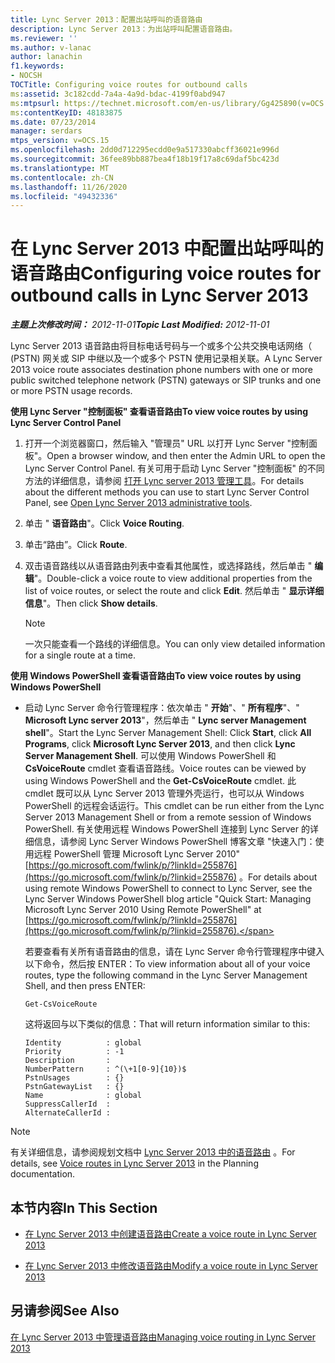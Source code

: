 ```yaml
---
title: Lync Server 2013：配置出站呼叫的语音路由
description: Lync Server 2013：为出站呼叫配置语音路由。
ms.reviewer: ''
ms.author: v-lanac
author: lanachin
f1.keywords:
- NOCSH
TOCTitle: Configuring voice routes for outbound calls
ms:assetid: 3c182cdd-7a4a-4a9d-bdac-4199f0abd947
ms:mtpsurl: https://technet.microsoft.com/en-us/library/Gg425890(v=OCS.15)
ms:contentKeyID: 48183875
ms.date: 07/23/2014
manager: serdars
mtps_version: v=OCS.15
ms.openlocfilehash: 2dd0d712295ecdd0e9a517330abcff36021e996d
ms.sourcegitcommit: 36fee89bb887bea4f18b19f17a8c69daf5bc423d
ms.translationtype: MT
ms.contentlocale: zh-CN
ms.lasthandoff: 11/26/2020
ms.locfileid: "49432336"
---
```

# <a name="configuring-voice-routes-for-outbound-calls-in-lync-server-2013"></a><span data-ttu-id="5c5fc-103">在 Lync Server 2013 中配置出站呼叫的语音路由</span><span class="sxs-lookup"><span data-stu-id="5c5fc-103">Configuring voice routes for outbound calls in Lync Server 2013</span></span>

<div data-xmlns="http://www.w3.org/1999/xhtml">

<div class="topic" data-xmlns="http://www.w3.org/1999/xhtml" data-msxsl="urn:schemas-microsoft-com:xslt" data-cs="https://msdn.microsoft.com/">

<div data-asp="https://msdn2.microsoft.com/asp">



</div>

<div id="mainSection">

<div id="mainBody"><span data-ttu-id="5c5fc-104">

<span> </span></span><span class="sxs-lookup"><span data-stu-id="5c5fc-104">

<span> </span></span></span>

<span data-ttu-id="5c5fc-105">_**主题上次修改时间：** 2012-11-01_</span><span class="sxs-lookup"><span data-stu-id="5c5fc-105">_**Topic Last Modified:** 2012-11-01_</span></span>

<span data-ttu-id="5c5fc-106">Lync Server 2013 语音路由将目标电话号码与一个或多个公共交换电话网络（ (PSTN) 网关或 SIP 中继以及一个或多个 PSTN 使用记录相关联。</span><span class="sxs-lookup"><span data-stu-id="5c5fc-106">A Lync Server 2013 voice route associates destination phone numbers with one or more public switched telephone network (PSTN) gateways or SIP trunks and one or more PSTN usage records.</span></span>

<span data-ttu-id="5c5fc-107">**使用 Lync Server "控制面板" 查看语音路由**</span><span class="sxs-lookup"><span data-stu-id="5c5fc-107">**To view voice routes by using Lync Server Control Panel**</span></span>

1.  <span data-ttu-id="5c5fc-108">打开一个浏览器窗口，然后输入 "管理员" URL 以打开 Lync Server "控制面板"。</span><span class="sxs-lookup"><span data-stu-id="5c5fc-108">Open a browser window, and then enter the Admin URL to open the Lync Server Control Panel.</span></span> <span data-ttu-id="5c5fc-109">有关可用于启动 Lync Server "控制面板" 的不同方法的详细信息，请参阅 [打开 Lync server 2013 管理工具](lync-server-2013-open-lync-server-administrative-tools.md)。</span><span class="sxs-lookup"><span data-stu-id="5c5fc-109">For details about the different methods you can use to start Lync Server Control Panel, see [Open Lync Server 2013 administrative tools](lync-server-2013-open-lync-server-administrative-tools.md).</span></span>

2.  <span data-ttu-id="5c5fc-110">单击 " **语音路由**"。</span><span class="sxs-lookup"><span data-stu-id="5c5fc-110">Click **Voice Routing**.</span></span>

3.  <span data-ttu-id="5c5fc-111">单击“路由”。</span><span class="sxs-lookup"><span data-stu-id="5c5fc-111">Click **Route**.</span></span>

4.  <span data-ttu-id="5c5fc-112">双击语音路线以从语音路由列表中查看其他属性，或选择路线，然后单击 " **编辑**"。</span><span class="sxs-lookup"><span data-stu-id="5c5fc-112">Double-click a voice route to view additional properties from the list of voice routes, or select the route and click **Edit**.</span></span> <span data-ttu-id="5c5fc-113">然后单击 " **显示详细信息**"。</span><span class="sxs-lookup"><span data-stu-id="5c5fc-113">Then click **Show details**.</span></span>
    
    <div>
    

    > [!NOTE]  
    > <span data-ttu-id="5c5fc-114">一次只能查看一个路线的详细信息。</span><span class="sxs-lookup"><span data-stu-id="5c5fc-114">You can only view detailed information for a single route at a time.</span></span>

    
    </div>

<span data-ttu-id="5c5fc-115">**使用 Windows PowerShell 查看语音路由**</span><span class="sxs-lookup"><span data-stu-id="5c5fc-115">**To view voice routes by using Windows PowerShell**</span></span>

  - <span data-ttu-id="5c5fc-116">启动 Lync Server 命令行管理程序：依次单击 " **开始**"、" **所有程序**"、" **Microsoft Lync server 2013**"，然后单击 " **Lync server Management shell**"。</span><span class="sxs-lookup"><span data-stu-id="5c5fc-116">Start the Lync Server Management Shell: Click **Start**, click **All Programs**, click **Microsoft Lync Server 2013**, and then click **Lync Server Management Shell**.</span></span> <span data-ttu-id="5c5fc-117">可以使用 Windows PowerShell 和 **CsVoiceRoute** cmdlet 查看语音路线。</span><span class="sxs-lookup"><span data-stu-id="5c5fc-117">Voice routes can be viewed by using Windows PowerShell and the **Get-CsVoiceRoute** cmdlet.</span></span> <span data-ttu-id="5c5fc-118">此 cmdlet 既可以从 Lync Server 2013 管理外壳运行，也可以从 Windows PowerShell 的远程会话运行。</span><span class="sxs-lookup"><span data-stu-id="5c5fc-118">This cmdlet can be run either from the Lync Server 2013 Management Shell or from a remote session of Windows PowerShell.</span></span> <span data-ttu-id="5c5fc-119">有关使用远程 Windows PowerShell 连接到 Lync Server 的详细信息，请参阅 Lync Server Windows PowerShell 博客文章 "快速入门：使用远程 PowerShell 管理 Microsoft Lync Server 2010" [https://go.microsoft.com/fwlink/p/?linkId=255876](https://go.microsoft.com/fwlink/p/?linkid=255876) 。</span><span class="sxs-lookup"><span data-stu-id="5c5fc-119">For details about using remote Windows PowerShell to connect to Lync Server, see the Lync Server Windows PowerShell blog article "Quick Start: Managing Microsoft Lync Server 2010 Using Remote PowerShell" at [https://go.microsoft.com/fwlink/p/?linkId=255876](https://go.microsoft.com/fwlink/p/?linkid=255876).</span></span>
    
    <span data-ttu-id="5c5fc-120">若要查看有关所有语音路由的信息，请在 Lync Server 命令行管理程序中键入以下命令，然后按 ENTER：</span><span class="sxs-lookup"><span data-stu-id="5c5fc-120">To view information about all of your voice routes, type the following command in the Lync Server Management Shell, and then press ENTER:</span></span>
    
        Get-CsVoiceRoute
    
    <span data-ttu-id="5c5fc-121">这将返回与以下类似的信息：</span><span class="sxs-lookup"><span data-stu-id="5c5fc-121">That will return information similar to this:</span></span>
    
        Identity          : global
        Priority          : -1
        Description       :
        NumberPattern     : ^(\+1[0-9]{10})$
        PstnUsages        : {}
        PstnGatewayList   : {}
        Name              : global
        SuppressCallerId  :
        AlternateCallerId :

<div>


> [!NOTE]  
> <span data-ttu-id="5c5fc-122">有关详细信息，请参阅规划文档中 <A href="lync-server-2013-voice-routes.md">Lync Server 2013 中的语音路由</A> 。</span><span class="sxs-lookup"><span data-stu-id="5c5fc-122">For details, see <A href="lync-server-2013-voice-routes.md">Voice routes in Lync Server 2013</A> in the Planning documentation.</span></span>



</div>

<div>

## <a name="in-this-section"></a><span data-ttu-id="5c5fc-123">本节内容</span><span class="sxs-lookup"><span data-stu-id="5c5fc-123">In This Section</span></span>

  - [<span data-ttu-id="5c5fc-124">在 Lync Server 2013 中创建语音路由</span><span class="sxs-lookup"><span data-stu-id="5c5fc-124">Create a voice route in Lync Server 2013</span></span>](lync-server-2013-create-a-voice-route.md)

  - [<span data-ttu-id="5c5fc-125">在 Lync Server 2013 中修改语音路由</span><span class="sxs-lookup"><span data-stu-id="5c5fc-125">Modify a voice route in Lync Server 2013</span></span>](lync-server-2013-modify-a-voice-route.md)

</div>

<div>

## <a name="see-also"></a><span data-ttu-id="5c5fc-126">另请参阅</span><span class="sxs-lookup"><span data-stu-id="5c5fc-126">See Also</span></span>


[<span data-ttu-id="5c5fc-127">在 Lync Server 2013 中管理语音路由</span><span class="sxs-lookup"><span data-stu-id="5c5fc-127">Managing voice routing in Lync Server 2013</span></span>](lync-server-2013-managing-voice-routing.md)  
  

<span data-ttu-id="5c5fc-128"></div>

</div>

<span> </span>

</div>

</div>

</span><span class="sxs-lookup"><span data-stu-id="5c5fc-128"></div>

</div>

<span> </span>

</div>

</div>

</span></span></div>

